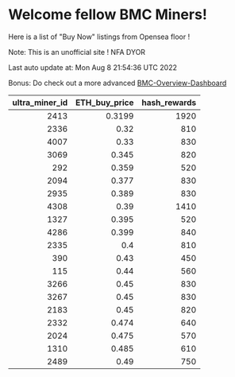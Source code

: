# Welcome fellow BMC Miners!
Here is a list of "Buy Now" listings from Opensea floor !

Note: This is an unofficial site ! NFA DYOR

Last auto update at: Mon Aug  8 21:54:36 UTC 2022

Bonus: Do check out a more advanced [BMC-Overview-Dashboard](https://dune.com/defifunk/BMC-Overview-Dashboard)


|   ultra_miner_id |   ETH_buy_price |   hash_rewards |
|-----------------:|----------------:|---------------:|
|             2413 |          0.3199 |           1920 |
|             2336 |          0.32   |            810 |
|             4007 |          0.33   |            830 |
|             3069 |          0.345  |            820 |
|              292 |          0.359  |            520 |
|             2094 |          0.377  |            830 |
|             2935 |          0.389  |            830 |
|             4308 |          0.39   |           1410 |
|             1327 |          0.395  |            520 |
|             4286 |          0.399  |            840 |
|             2335 |          0.4    |            810 |
|              390 |          0.43   |            450 |
|              115 |          0.44   |            560 |
|             3266 |          0.45   |            830 |
|             3267 |          0.45   |            830 |
|             2183 |          0.45   |            820 |
|             2332 |          0.474  |            640 |
|             2024 |          0.475  |            570 |
|             1310 |          0.485  |            610 |
|             2489 |          0.49   |            750 |